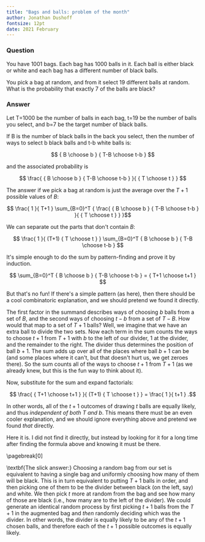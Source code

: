 ```yaml
---
title: "Bags and balls: problem of the month"
author: Jonathan Dushoff
fontsize: 12pt
date: 2021 February
---
```


### Question

You have 1001 bags. Each bag has 1000 balls in it. Each ball is either
black or white and each bag has a different number of black balls.

You pick a bag at random, and from it select 19 different balls at
random. What is the probability that exactly 7 of the balls are black?

### Answer

Let T=1000 be the number of balls in each bag, t=19 be the number of balls you select, and b=7 be the target number of black balls.

If B is the number of black balls in the back you select, then the number of ways to select b black balls and t-b white balls is:

$$ { B \choose b } { T-B \choose t-b } $$

and the associated probability is 

$$ \frac{ { B \choose b } { T-B \choose t-b }  }{  { T \choose t }  } $$

The answer if we pick a bag at random is just the average over the $T+1$ possible values of $B$:

$$ \frac{  1  }{  T+1  } \sum_{B=0}^T { \frac{  { B \choose b } { T-B \choose t-b }  }{  { T \choose t }  } }$$

We can separate out the parts that don't contain $B$:

$$ \frac{  1  }{  (T+1) { T \choose t }  } \sum_{B=0}^T { B \choose b } { T-B \choose t-b } $$

It's simple enough to do the sum by pattern-finding and prove it by induction. 

$$ \sum_{B=0}^T { B \choose b } { T-B \choose t-b }  = { T+1 \choose t+1 } $$

But that's no fun! If there's a simple pattern (as here), then there should be a cool combinatoric explanation, and we should pretend we found it directly.

The first factor in the summand describes ways of choosing $b$ balls from a set of $B$, and the second ways of choosing $t-b$ from a set of $T-B$. How would that map to a set of $T+1$ balls? Well, we imagine that we have an extra ball to divide the two sets. Now each term in the sum counts the ways to choose $t+1$ from $T+1$ with $b$ to the left of our divider, 1 at the divider, and the remainder to the right. The divider thus determines the position of ball $b+1$. The sum adds up over all of the places where ball $b+1$ can be (and some places where it can't, but that doesn't hurt us, we get zeroes there). So the sum counts all of the ways to choose $t+1$ from $T+1$ (as we already knew, but this is the fun way to think about it).

Now, substitute for the sum and expand factorials:

$$ \frac{  { T+1 \choose t+1 }  }{  (T+1) { T \choose t }  }  = \frac{  1  }{  t+1  } .$$

In other words, all of the $t+1$ outcomes of drawing $t$ balls are equally likely, and thus _independent of both $T$ and $b$_. This means there must be an even cooler explanation, and we should ignore everything above and pretend we found _that_ directly.

Here it is. I did not find it directly, but instead by looking for it for a long time after finding the formula above and knowing it must be there.

\pagebreak[0]

\textbf{The slick answer:} Choosing a random bag from our set is equivalent to having a single bag and uniformly choosing how many of them will be black. This is in turn equivalent to putting $T+1$ balls in order, and then picking one of them to be the divider between black (on the left, say) and white. We then pick $t$ more at random from the bag and see how many of those are black (i.e., how many are to the left of the divider). We could generate an identical random process by first picking $t+1$ balls from the $T+1$ in the augmented bag and _then_ randomly deciding which was the divider. In other words, the divider is equally likely to be any of the $t+1$ chosen balls, and therefore each of the $t+1$ possible outcomes is equally likely. 
